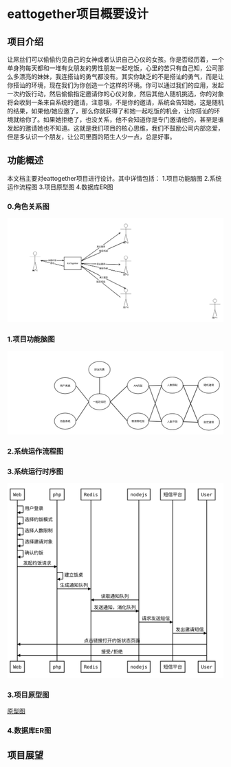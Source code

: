 # eattogether项目概要设计

## 项目介绍

让屌丝们可以偷偷约见自己的女神或者认识自己心仪的女孩。你是否经历着，一个单身狗每天都和一堆有女朋友的男性朋友一起吃饭，心里的苦只有自己知，公司那么多漂亮的妹妹，我连搭讪的勇气都没有。其实你缺乏的不是搭讪的勇气，而是让你搭讪的环境，现在我们为你创造一个这样的环境。你可以通过我们的应用，发起一次约饭行动，然后偷偷指定邀请你的心仪对象，然后其他人随机挑选，你的对象将会收到一条来自系统的邀请，注意哦，不是你的邀请，系统会告知她，这是随机的结果，如果他/她应邀了，那么你就获得了和她一起吃饭的机会，让你搭讪的环境就给你了。如果她拒绝了，也没关系，他不会知道你是专门邀请他的，甚至是谁发起的邀请她也不知道。这就是我们项目的核心思维，我们不鼓励公司内部恋爱，但是多认识一个朋友，让公司里面的陌生人少一点，总是好事。

## 功能概述
本文档主要对eattogether项目进行设计。其中详情包括：
1.项目功能脑图
2.系统运作流程图
3.项目原型图
4.数据库ER图

### 0.角色关系图
![角色关系图](./images/角色关系图.png)

### 1.项目功能脑图
![项目功能脑图](./images/一起吃饭吧.png)

### 2.系统运作流程图

### 3.系统运行时序图
![系统运行时序图](./images/时序图.svg)

### 3.项目原型图
[原型图](https://www.modao.cc/app/gP0sMBSo9m5tDVi7bDKTkXm1U2ImLLj)

### 4.数据库ER图

## 项目展望
